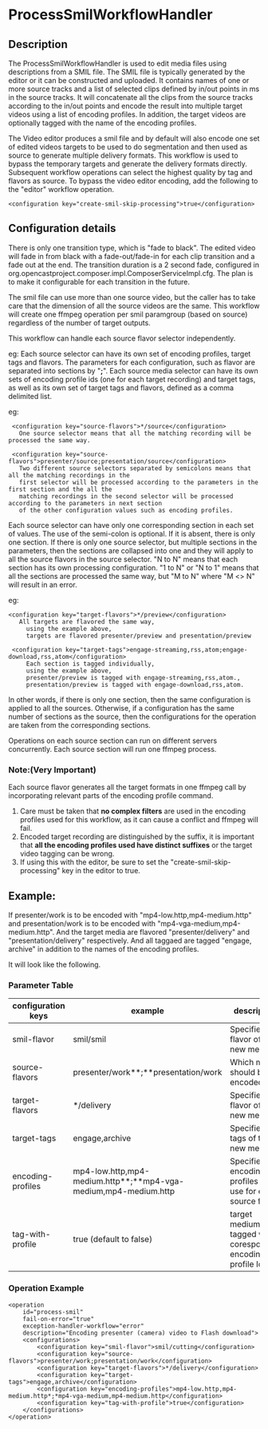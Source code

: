 # ProcessSmilWorkflowHandler

## Description

The ProcessSmilWorkflowHandler is used to edit media files using descriptions from a SMIL file.
The SMIL file is typically generated by the editor or it can be constructed and uploaded.
It contains names of one or more source tracks and a list of selected clips defined by in/out points in ms in the source tracks.
It will concatenate all the clips from the source tracks according to the in/out points and encode the result into
multiple target videos using a list of encoding profiles.
In addition, the target videos are optionally tagged with the name of the encoding profiles.

The Video editor produces a smil file and by default will also encode one set of edited videos targets to be used to do segmentation and then used as source to generate multiple delivery formats.
This workflow is used to bypass the temporary targets and generate the delivery formats directly.
Subsequent workflow operations can select the highest quality by tag and flavors as source.
To bypass the video editor encoding, add the following to the "editor" workflow operation.
```
<configuration key="create-smil-skip-processing">true</configuration>
```

## Configuration details

There is only one transition type, which is "fade to black".
The edited video will fade in from black with a fade-out/fade-in for each clip transition and a fade out at the end.
The transition duration is a 2 second fade, configured in org.opencastproject.composer.impl.ComposerServiceImpl.cfg.
The plan is to make it configurable for each transition in the future.

The smil file can use more than one source video, but the caller has to take care that the dimension of
all the source videos are the same.
This workflow will create one ffmpeg operation per smil paramgroup (based on source) regardless of the number of target outputs.

This workflow can handle each source flavor selector independently.

eg: Each source selector can have its own set of encoding profiles, target tags and flavors.
The parameters for each configuration, such as flavor are separated into sections by "**;**".
Each source media selector can have its own sets of encoding profile ids (one for each target recording) and target tags,
as well as its own set of target tags and flavors, defined as a comma delimited list.


eg:
```
 <configuration key="source-flavors">*/source</configuration>
   One source selector means that all the matching recording will be processed the same way.

 <configuration key="source-flavors">presenter/source;presentation/source</configuration>
   Two different source selectors separated by semicolons means that all the matching recordings in the
   first selector will be processed according to the parameters in the first section and the all the
   matching recordings in the second selector will be processed according to the parameters in next section
   of the other configuration values such as encoding profiles.
```

Each source selector can have only one corresponding section in each set of values.
The use of the semi-colon is optional. If it is absent, there is only one section.
If there is only one source selector, but multiple sections in the parameters, then the sections are collapsed
into one and they will apply to all the source flavors in the source selector.
"N to N" means that each section has its own processing configuration.
"1 to N" or "N to 1" means that all the sections are processed the same way,
 but "M to N" where "M <> N" will result in an error.

eg:
```
<configuration key="target-flavors">*/preview</configuration>
   All targets are flavored the same way,
     using the example above,
     targets are flavored presenter/preview and presentation/preview

 <configuration key="target-tags">engage-streaming,rss,atom;engage-download,rss,atom</configuration>
     Each section is tagged individually,
     using the example above,
     presenter/preview is tagged with engage-streaming,rss,atom.,
     presentation/preview is tagged with engage-download,rss,atom.
```


In other words, if there is only one section, then the same configuration is applied to all the sources.
Otherwise, if a configuration has the same number of sections as the source, then the configurations for the operation
are taken from the corresponding sections.

Operations on each source section can run on different servers concurrently.
Each source section will run one ffmpeg process.

### Note:(Very Important)
Each source flavor generates all the target formats in one ffmpeg call by incorporating relevant parts of the encoding profile command.
1.  Care must be taken that **no complex filters** are used in the encoding profiles used for this workflow, as it can cause a conflict and ffmpeg will fail.
2.  Encoded target recording are distinguished by the suffix, it is important that **all the encoding profiles used have distinct suffixes** or the target video tagging can be wrong.
3.  If using this with the editor, be sure to set the "create-smil-skip-processing" key in the editor to true.


## Example:


If presenter/work is to be encoded with "mp4-low.http,mp4-medium.http" and
presentation/work is to be encoded with "mp4-vga-medium,mp4-medium.http".
And the target media are flavored "presenter/delivery" and "presentation/delivery" respectively.
And all taggaed  are tagged "engage, archive" in addition to the names of the encoding profiles.

It will look like the following.

### Parameter Table

|configuration keys | example                     | description                                                         |
|-------------------|-----------------------------|---------------------------------------------------------------------|
|smil-flavor        | smil/smil                   | Specifies the flavor of the new media                               |
|source-flavors     | presenter/work**;**presentation/work  | Which media should be encoded                               |
|target-flavors     | */delivery                  | Specifies the flavor of the new media                               |
|target-tags        | engage,archive              | Specifies the tags of the new media                                 |
|encoding-profiles  | mp4-low.http,mp4-medium.http**;**mp4-vga-medium,mp4-medium.http | Specifies the encoding profiles to use for each source flavor       |
|tag-with-profile   | true (default to false)     | target medium are tagged with coresponding encoding profile Id      |



### Operation Example

    <operation
        id="process-smil"
        fail-on-error="true"
        exception-handler-workflow="error"
        description="Encoding presenter (camera) video to Flash download">
        <configurations>
            <configuration key="smil-flavor">smil/cutting</configuration>
            <configuration key="source-flavors">presenter/work;presentation/work</configuration>
            <configuration key="target-flavors">*/delivery</configuration>
            <configuration key="target-tags">engage,archive</configuration>
            <configuration key="encoding-profiles">mp4-low.http,mp4-medium.http*;*mp4-vga-medium,mp4-medium.http</configuration>
            <configuration key="tag-with-profile">true</configuration>
        </configurations>
    </operation>
